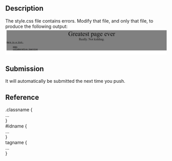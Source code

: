 ## Description
The style.css file contains errors. Modify that file, and only that file, to produce the following output:
![goal](screenshot.png)

## Submission
It will automatically be submitted the next time you push.

## Reference

.classname {  
    ...  
}  
#idname {  
    ...  
}  
tagname {  
    ...  
}
